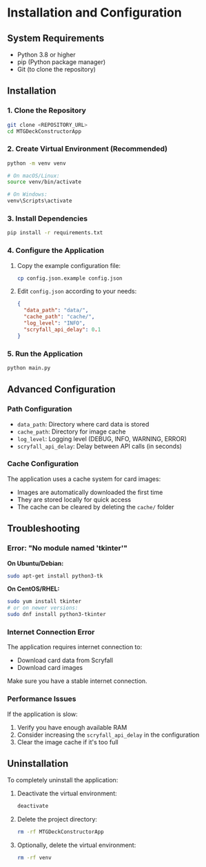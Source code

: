 # Installation and Configuration

## System Requirements

- Python 3.8 or higher
- pip (Python package manager)
- Git (to clone the repository)

## Installation

### 1. Clone the Repository

```bash
git clone <REPOSITORY_URL>
cd MTGDeckConstructorApp
```

### 2. Create Virtual Environment (Recommended)

```bash
python -m venv venv

# On macOS/Linux:
source venv/bin/activate

# On Windows:
venv\Scripts\activate
```

### 3. Install Dependencies

```bash
pip install -r requirements.txt
```

### 4. Configure the Application

1. Copy the example configuration file:
   ```bash
   cp config.json.example config.json
   ```

2. Edit `config.json` according to your needs:
   ```json
   {
     "data_path": "data/",
     "cache_path": "cache/",
     "log_level": "INFO",
     "scryfall_api_delay": 0.1
   }
   ```

### 5. Run the Application

```bash
python main.py
```

## Advanced Configuration

### Path Configuration

- `data_path`: Directory where card data is stored
- `cache_path`: Directory for image cache
- `log_level`: Logging level (DEBUG, INFO, WARNING, ERROR)
- `scryfall_api_delay`: Delay between API calls (in seconds)

### Cache Configuration

The application uses a cache system for card images:

- Images are automatically downloaded the first time
- They are stored locally for quick access
- The cache can be cleared by deleting the `cache/` folder

## Troubleshooting

### Error: "No module named 'tkinter'"

**On Ubuntu/Debian:**
```bash
sudo apt-get install python3-tk
```

**On CentOS/RHEL:**
```bash
sudo yum install tkinter
# or on newer versions:
sudo dnf install python3-tkinter
```

### Internet Connection Error

The application requires internet connection to:
- Download card data from Scryfall
- Download card images

Make sure you have a stable internet connection.

### Performance Issues

If the application is slow:
1. Verify you have enough available RAM
2. Consider increasing the `scryfall_api_delay` in the configuration
3. Clear the image cache if it's too full

## Uninstallation

To completely uninstall the application:

1. Deactivate the virtual environment:
   ```bash
   deactivate
   ```

2. Delete the project directory:
   ```bash
   rm -rf MTGDeckConstructorApp
   ```

3. Optionally, delete the virtual environment:
   ```bash
   rm -rf venv
   ```